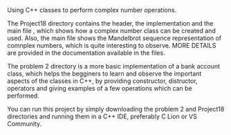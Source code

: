 Using C++ classes to perform complex number operations.

The Project18 directory contains the header, the implementation and the main file , which shows how a complex number class can be
created and used. Also, the main file shows the Mandelbrot sequence representation of comnplex numbers, which is quite interesting to
observe.
MORE DETAILS are provided in the documentation available in the files.

The problem 2 directory is a more basic implementation of a bank account class, which helps the begginers to learn and observe the important aspects
of the classes in C++, by providing constructor, distructor, operators and giving examples of a few operations which can
be performed.

You can run this project by simply downloading the problem 2 and Project18 directories and running them in a C++ IDE, preferably C Lion or VS Community.
